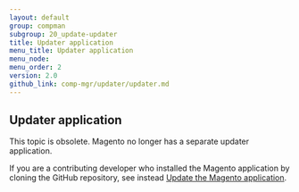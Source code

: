 ```yaml
---
layout: default 
group: compman
subgroup: 20_update-updater
title: Updater application
menu_title: Updater application
menu_node: 
menu_order: 2
version: 2.0
github_link: comp-mgr/updater/updater.md
---
```


## Updater application
This topic is obsolete. Magento no longer has a separate updater application.

If you are a contributing developer who installed the Magento application by cloning the GitHub repository, see instead [Update the Magento application]({{page.baseurl}}install-gde/install/cli/dev_update-magento.html).
